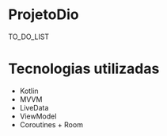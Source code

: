 # ProjetoDio
TO_DO_LIST

# Tecnologias utilizadas

* Kotlin
* MVVM
* LiveData
* ViewModel
* Coroutines + Room

